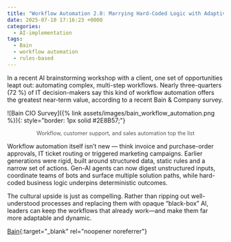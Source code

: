 ```yaml
---
title: "Workflow Automation 2.0: Marrying Hard-Coded Logic with Adaptive AI"
date: 2025-07-10 17:16:23 +0000
categories: 
  - AI-implementation
tags:
  - Bain
  - workflow automation
  - rules-based
---
```


In a recent AI brainstorming workshop with a client, one set of opportunities leapt out: automating complex, multi-step workflows. Nearly three-quarters (72 %) of IT decision-makers say this kind of workflow automation offers the greatest near-term value, according to a recent Bain & Company survey.

![Bain CIO Survey]({% link assets/images/bain_workflow_automation.png %}){: style="border: 1px solid #2E8B57;"}

<p style="text-align: center; font-size: 0.9em; color: #555;">
  Workflow, customer support, and sales automation top the list
</p>

Workflow automation itself isn’t new — think invoice and purchase-order approvals, IT ticket routing or triggered marketing campaigns. Earlier generations were rigid, built around structured data, static rules and a narrow set of actions. Gen-AI agents can now digest unstructured inputs, coordinate teams of bots and surface multiple solution paths, while hard-coded business logic underpins deterministic outcomes. 

The cultural upside is just as compelling. Rather than ripping out well-understood processes and replacing them with opaque “black-box” AI, leaders can keep the workflows that already work—and make them far more adaptable and dynamic.

[Bain](https://www.bain.com/insights/how-cios-think-about-agentic-ai-infographic/){:target="_blank" rel="noopener noreferrer"}
